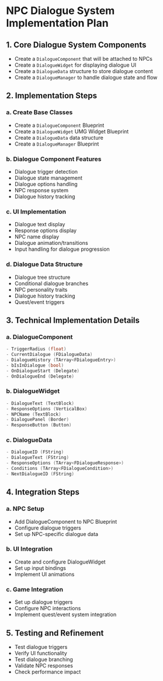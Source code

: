 # NPC Dialogue System Implementation Plan

## 1. Core Dialogue System Components
- Create a `DialogueComponent` that will be attached to NPCs
- Create a `DialogueWidget` for displaying dialogue UI
- Create a `DialogueData` structure to store dialogue content
- Create a `DialogueManager` to handle dialogue state and flow

## 2. Implementation Steps

### a. Create Base Classes
- Create a `DialogueComponent` Blueprint
- Create a `DialogueWidget` UMG Widget Blueprint
- Create a `DialogueData` data structure
- Create a `DialogueManager` Blueprint

### b. Dialogue Component Features
- Dialogue trigger detection
- Dialogue state management
- Dialogue options handling
- NPC response system
- Dialogue history tracking

### c. UI Implementation
- Dialogue text display
- Response options display
- NPC name display
- Dialogue animation/transitions
- Input handling for dialogue progression

### d. Dialogue Data Structure
- Dialogue tree structure
- Conditional dialogue branches
- NPC personality traits
- Dialogue history tracking
- Quest/event triggers

## 3. Technical Implementation Details

### a. DialogueComponent
```cpp
- TriggerRadius (float)
- CurrentDialogue (FDialogueData)
- DialogueHistory (TArray<FDialogueEntry>)
- bIsInDialogue (bool)
- OnDialogueStart (Delegate)
- OnDialogueEnd (Delegate)
```

### b. DialogueWidget
```cpp
- DialogueText (TextBlock)
- ResponseOptions (VerticalBox)
- NPCName (TextBlock)
- DialoguePanel (Border)
- ResponseButton (Button)
```

### c. DialogueData
```cpp
- DialogueID (FString)
- DialogueText (FString)
- ResponseOptions (TArray<FDialogueResponse>)
- Conditions (TArray<FDialogueCondition>)
- NextDialogueID (FString)
```

## 4. Integration Steps

### a. NPC Setup
- Add DialogueComponent to NPC Blueprint
- Configure dialogue triggers
- Set up NPC-specific dialogue data

### b. UI Integration
- Create and configure DialogueWidget
- Set up input bindings
- Implement UI animations

### c. Game Integration
- Set up dialogue triggers
- Configure NPC interactions
- Implement quest/event system integration

## 5. Testing and Refinement
- Test dialogue triggers
- Verify UI functionality
- Test dialogue branching
- Validate NPC responses
- Check performance impact 